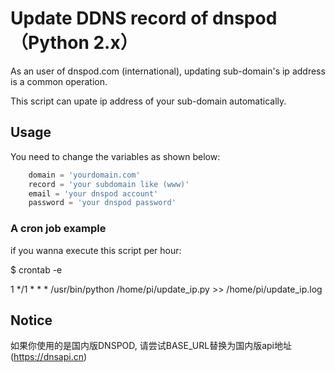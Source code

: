 # Update DDNS record of dnspod （Python 2.x）
As an user of dnspod.com (international), updating sub-domain's ip address is a common operation.

This script can upate ip address of your sub-domain automatically.


## Usage
You need to change the variables as shown below:


```python
    domain = 'yourdomain.com'
    record = 'your subdomain like (www)'
    email = 'your dnspod account'
    password = 'your dnspod password'
```
### A cron job example
if you wanna execute this script per hour:

$ crontab -e

1 */1 * * * /usr/bin/python /home/pi/update_ip.py >> /home/pi/update_ip.log


## Notice
如果你使用的是国内版DNSPOD, 请尝试BASE_URL替换为国内版api地址(https://dnsapi.cn)
